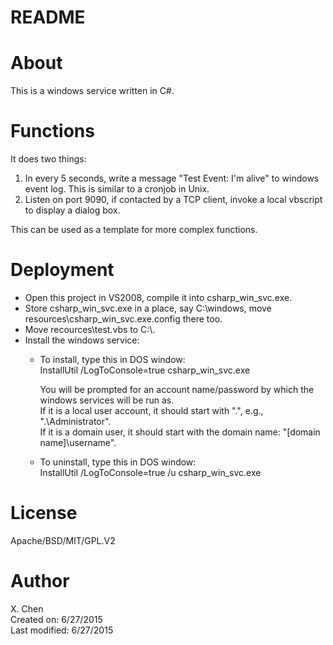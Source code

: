 README
=====

About
======
This is a windows service written in C#. 

Functions
==========
It does two things:

1) In every 5 seconds, write a message "Test Event: I'm alive" to windows event log. This is similar to a cronjob in Unix.  
2) Listen on port 9090, if contacted by a TCP client, invoke a local vbscript to display a dialog box.   
   
This can be used as a template for more complex functions.

Deployment
========
- Open this project in VS2008, compile it into csharp_win_svc.exe.  
- Store csharp_win_svc.exe in a place, say C:\windows, move resources\csharp_win_svc.exe.config there too.  
- Move recources\test.vbs to C:\\.   
- Install the windows service:
  - To install, type this in DOS window:  
    InstallUtil /LogToConsole=true csharp_win_svc.exe

    You will be prompted for an account name/password by which the windows services will be run as.  
    If it is a local user account, it should start with ".\", e.g., ".\Administrator".   
    If it is a domain user, it should start with the domain name:  "[domain name]\username".  

  - To uninstall, type this in DOS window:  
    InstallUtil /LogToConsole=true /u csharp_win_svc.exe


License
======
Apache/BSD/MIT/GPL.V2

Author
======
X. Chen  
Created on: 6/27/2015  
Last modified: 6/27/2015
